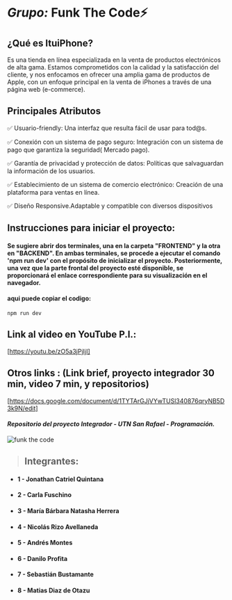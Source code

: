 # _Grupo:_ **Funk The Code**⚡


## ¿Qué es ItuiPhone?
Es una tienda en línea especializada en la venta de productos electrónicos de alta gama. Estamos comprometidos con la calidad y la satisfacción del cliente, y nos enfocamos en ofrecer una amplia gama de productos de Apple, con un enfoque principal en la venta de iPhones a través de una página web (e-commerce).

##  Principales Atributos 

✅ Usuario-friendly: Una interfaz que resulta fácil de usar para tod@s.

✅ Conexión con un sistema de pago seguro: Integración con un sistema de pago que garantiza la seguridad( Mercado pago).

✅ Garantía de privacidad y protección de datos: Políticas que salvaguardan la información de los usuarios.

✅ Establecimiento de un sistema de comercio electrónico: Creación de una plataforma para ventas en línea.

✅ Diseño Responsive.Adaptable y compatible con diversos dispositivos



## Instrucciones para iniciar el proyecto:
#### Se sugiere abrir dos terminales, una en la carpeta "FRONTEND" y la otra en "BACKEND". En ambas terminales, se procede a ejecutar el comando 'npm run dev' con el propósito de inicializar el proyecto. Posteriormente, una vez que la parte frontal del proyecto esté disponible, se proporcionará el enlace correspondiente para su visualización en el navegador.
#### aqui puede copiar el codigo:
`npm run dev`

## Link al video en YouTube P.I.:
[https://youtu.be/zO5a3jPjIjI]

## Otros links : (Link brief, proyecto integrador 30 min, video 7 min, y repositorios)
[https://docs.google.com/document/d/1TYTArGJjVYwTUSl340876qryNB5D3k9N/edit]
 

#### _Repositorio del proyecto Integrador - UTN San Rafael - Programación._

![funk the code](https://media0.giphy.com/media/v1.Y2lkPTc5MGI3NjExMnJzMWNhYnphcGR5bHI1d3Vrc3JreXNvMml0bDc0M3RiejY2MzFrOCZlcD12MV9pbnRlcm5hbF9naWZfYnlfaWQmY3Q9Zw/SWoSkN6DxTszqIKEqv/giphy.gif)

> ## **Integrantes**:

- #### 1 - Jonathan Catriel Quintana
- #### 2 - Carla Fuschino
- #### 3 - María Bárbara Natasha Herrera
- #### 4 - Nicolás Rizo Avellaneda
- #### 5 - Andrés Montes
- #### 6 - Danilo Profita
- #### 7 - Sebastián Bustamante
- #### 8 - Matias Diaz de Otazu



